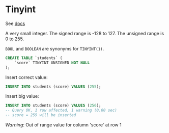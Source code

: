 # Tinyint

See [docs](https://mariadb.com/kb/en/tinyint/)

A very small integer. The signed range is -128 to 127. The unsigned range is 0 to 255.

`BOOL` and `BOOLEAN` are synonyms for `TINYINT(1)`.

```sql
CREATE TABLE `students` (
    `score` TINYINT UNSIGNED NOT NULL
);
```

Insert correct value:

```sql
INSERT INTO students (score) VALUES (255);
```

Insert big value:

```sql
INSERT INTO students (score) VALUES (256);
-- Query OK, 1 row affected, 1 warning (0.00 sec)
-- score = 255 will be inserted
```

*Warning*: Out of range value for column 'score' at row 1 
